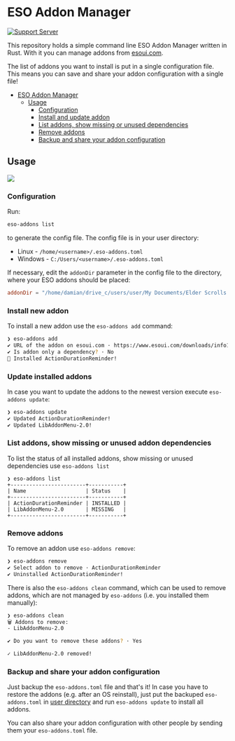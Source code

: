 # ESO Addon Manager

[![Support Server](https://img.shields.io/discord/788487566310899722.svg?label=Discord&logo=Discord&colorB=7289da&style=for-the-badge)](https://discord.gg/B3ZGrcne)

This repository holds a simple command line ESO Addon Manager written in Rust. With it you can manage addons from [esoui.com](https://www.esoui.com/).

The list of addons you want to install is put in a single configuration file. This means you can save and share your addon configuration with a single file!

- [ESO Addon Manager](#eso-addon-manager)
  - [Usage](#usage)
    - [Configuration](#configuration)
    - [Install and update addon](#install-and-update-addon)
    - [List addons, show missing or unused dependencies](#list-addons-show-missing-or-unused-dependencies)
    - [Remove addons](#remove-addons)
    - [Backup and share your addon configuration](#backup-and-share-your-addon-configuration)

## Usage

<a href="https://asciinema.org/a/431685" target="_blank"><img src="https://asciinema.org/a/431685.svg" /></a>

### Configuration

Run:

```bash
eso-addons list
```

to generate the config file. The config file is in your user directory:
- Linux - `/home/<username>/.eso-addons.toml`
- Windows - `C:/Users/<username>/.eso-addons.toml`

If necessary, edit the `addonDir` parameter in the config file to the directory, where your ESO addons should be placed:
```toml
addonDir = "/home/damian/drive_c/users/user/My Documents/Elder Scrolls Online/live/AddOns" # edit this, if needed
```

### Install new addon

To install a new addon use the `eso-addons add` command:
```bash
❯ eso-addons add
✔ URL of the addon on esoui.com · https://www.esoui.com/downloads/info1536-ActionDurationReminder.html
✔ Is addon only a dependency? · No
🎊 Installed ActionDurationReminder!
```

### Update installed addons

In case you want to update the addons to the newest version execute `eso-addons update`:
```bash
❯ eso-addons update
✔ Updated ActionDurationReminder!
✔ Updated LibAddonMenu-2.0!
```

### List addons, show missing or unused addon dependencies

To list the status of all installed addons, show missing or unused dependencies use `eso-addons list`
```
❯ eso-addons list
+------------------------+-----------+
| Name                   | Status    |
+------------------------+-----------+
| ActionDurationReminder | INSTALLED |
| LibAddonMenu-2.0       | MISSING   |
+------------------------+-----------+
```

### Remove addons

To remove an addon use `eso-addons remove`:
```bash
❯ eso-addons remove
✔ Select addon to remove · ActionDurationReminder
✔ Uninstalled ActionDurationReminder!
```

There is also the `eso-addons clean` command, which can be used to remove addons, which are not managed by `eso-addons` (i.e. you installed them manually):
```bash
❯ eso-addons clean
🗑 Addons to remove:
- LibAddonMenu-2.0

✔ Do you want to remove these addons? · Yes

✓ LibAddonMenu-2.0 removed!
```

### Backup and share your addon configuration

Just backup the `eso-addons.toml` file and that's it! In case you have to restore the addons (e.g. after an OS reinstall), just put the backuped `eso-addons.toml` in [user directory](#configuration) and run `eso-addons update` to install all addons.

You can also share your addon configuration with other people by sending them your `eso-addons.toml` file.
